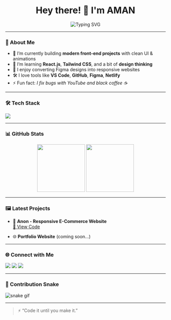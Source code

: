 <h1 align="center">Hey there! 👋 I'm AMAN</h1>

<p align="center">
  <img src="https://readme-typing-svg.demolab.com?font=Fira+Code&size=24&pause=1000&center=true&vCenter=true&width=435&lines=Front-End+Developer;Creative+Coder;UI%2FUX+Lover;Always+Learning+New+Things" alt="Typing SVG" />
</p>

---

### 🎨 About Me

- 🔭 I’m currently building **modern front-end projects** with clean UI & animations  
- 🌱 I’m learning **React.js**, **Tailwind CSS**, and a bit of **design thinking**  
- 🧠 I enjoy converting Figma designs into responsive websites  
- 🛠️ I love tools like **VS Code**, **GitHub**, **Figma**, **Netlify**  
- ⚡ Fun fact: *I fix bugs with YouTube and black coffee ☕*

---

### 🛠️ Tech Stack

<div align="left">
  <img src="https://skillicons.dev/icons?i=html,css,js,react,tailwind,bootstrap,figma,git,github,vscode" />
</div>

---

### 📊 GitHub Stats

<div align="center">
  <img src="https://github-readme-stats.vercel.app/api?username=Rishikesh11kr&show_icons=true&theme=tokyonight" height="150" />
  <img src="https://github-readme-stats.vercel.app/api/top-langs/?username=Rishikesh11kr&layout=compact&theme=tokyonight" height="150"/>
</div>

---

### 🖼️ Latest Projects

- 🎨 **Anon - Responsive E-Commerce Website**  
  [🔗 View Code](https://github.com/Aman8853Kr/E-commerce-Websites-)

- 🌐 **Portfolio Website** (coming soon...)

---

### 🌐 Connect with Me

<div align="left">
  <a href="mailto:er.rishikesh19@gmail.com"><img src="https://img.shields.io/badge/Gmail-D14836?style=for-the-badge&logo=gmail&logoColor=white"/></a>
  <a href="https://linkedin.com/in/rishikesh19"><img src="https://img.shields.io/badge/LinkedIn-0077B5?style=for-the-badge&logo=linkedin&logoColor=white"/></a>
  <a href="https://twitter.com/er_rishikesh19"><img src="https://img.shields.io/badge/Twitter-1DA1F2?style=for-the-badge&logo=twitter&logoColor=white"/></a>
</div>

---

### 🐍 Contribution Snake

![snake gif](https://github.com/Rishikesh11kr/Rishikesh11kr/blob/output/snake.svg)

---

> ⚡ “Code it until you make it.”

